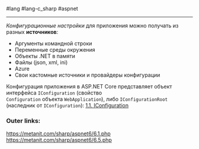 #lang #lang-c_sharp #aspnet

---
*Конфигурационные настройки* для приложения можно получать из разных **источников**:
- Аргументы командной строки
- Переменные среды окружения
- Объекты .NET в памяти
- Файлы (json, xml, ini)
- Azure
- Свои кастомные источники и провайдеры конфигурации

Конфигурация приложения в ASP.NET Core представляет объект интерфейса `IConfiguration` (свойство `Configuration` объекта `WebApplication`),
либо `IConfigurationRoot` (наследник от `IConfiguration`):
[1.1. IConfiguration](2.%20Frameworks/С-sharp%20-%20ASP.NET/ASP.NET%20Core/5.%20Конфигурация/1.1.%20IConfiguration.md)

### Outer links:
https://metanit.com/sharp/aspnet6/6.1.php
https://metanit.com/sharp/aspnet6/6.5.php